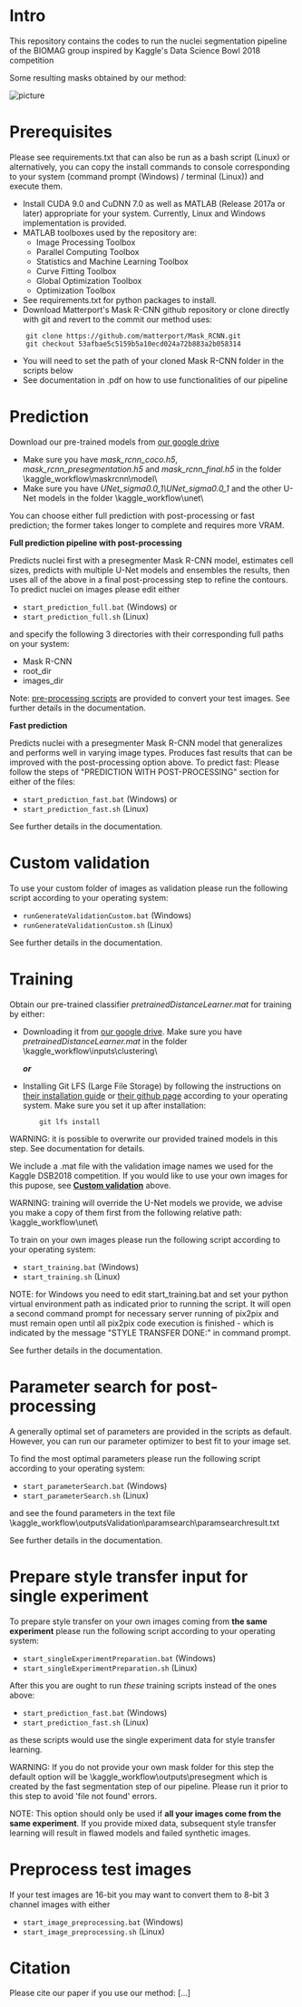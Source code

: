 # Intro

This repository contains the codes to run the nuclei segmentation pipeline of the BIOMAG group inspired by Kaggle's Data Science Bowl 2018 competition

Some resulting masks obtained by our method:

![picture](example_results.png)

# Prerequisites

Please see requirements.txt that can also be run as a bash script (Linux) or alternatively, you can copy the install commands to console corresponding to your system (command prompt (Windows) / terminal (Linux)) and execute them.

- Install CUDA 9.0 and CuDNN 7.0 as well as MATLAB (Release 2017a or later) appropriate for your system. Currently, Linux and Windows implementation is provided.
- MATLAB toolboxes used by the repository are:
	- Image Processing Toolbox
	- Parallel Computing Toolbox
	- Statistics and Machine Learning Toolbox
	- Curve Fitting Toolbox
	- Global Optimization Toolbox
	- Optimization Toolbox
- See requirements.txt for python packages to install.
- Download Matterport's Mask R-CNN github repository or clone directly with git and revert to the commit our method uses:

```
	git clone https://github.com/matterport/Mask_RCNN.git
	git checkout 53afbae5c5159b5a10ecd024a72b883a2b058314
```

- You will need to set the path of your cloned Mask R-CNN folder in the scripts below
- See documentation in .pdf on how to use functionalities of our pipeline


# Prediction

Download our pre-trained models from [our google drive](https://drive.google.com/open?id=1lVJtS41vzMkIsCa3-i14mSmLBbaKazsq)

- Make sure you have *mask_rcnn_coco.h5*, *mask_rcnn_presegmentation.h5* and *mask_rcnn_final.h5* in the folder \kaggle_workflow\maskrcnn\model\
- Make sure you have *UNet_sigma0.0_1\UNet_sigma0.0_1* and the other U-Net models in the folder \kaggle_workflow\unet\

You can choose either full prediction with post-processing or fast prediction; the former takes longer to complete and requires more VRAM.


**Full prediction pipeline with post-processing**

Predicts nuclei first with a presegmenter Mask R-CNN model, estimates cell sizes, predicts with multiple U-Net models and ensembles the results, then uses all of the above in a final post-processing step to refine the contours.
To predict nuclei on images please edit either

- `start_prediction_full.bat` (Windows) or 
- `start_prediction_full.sh` (Linux)

and specify the following 3 directories with their corresponding full paths on your system:

- Mask R-CNN
- root_dir
- images_dir

Note: [pre-processing scripts](#preprocess-test-images) are provided to convert your test images.
See further details in the documentation.

**Fast prediction**

Predicts nuclei with a presegmenter Mask R-CNN model that generalizes and performs well in varying image types. Produces fast results that can be improved with the post-processing option above.
To predict fast:
Please follow the steps of "PREDICTION WITH POST-PROCESSING" section for either of the files:

- `start_prediction_fast.bat` (Windows) or 
- `start_prediction_fast.sh` (Linux)

See further details in the documentation.


# Custom validation

To use your custom folder of images as validation please run the following script according to your operating system:

- `runGenerateValidationCustom.bat` (Windows)
- `runGenerateValidationCustom.sh` (Linux)

See further details in the documentation.


# Training

Obtain our pre-trained classifier *pretrainedDistanceLearner.mat* for training by either:
- Downloading it from [our google drive](https://drive.google.com/drive/folders/1RC4Iy3qkfU1cF6bZFx3JOXvzqsvyT3J4?usp=sharing). Make sure you have *pretrainedDistanceLearner.mat* in the folder \kaggle_workflow\inputs\clustering\

	***or***

- Installing Git LFS (Large File Storage) by following the instructions on [their installation guide](https://github.com/git-lfs/git-lfs/wiki/Installation) or [their github page](https://git-lfs.github.com/) according to your operating system. Make sure you set it up after installation:

	```
		git lfs install
	```

WARNING: it is possible to overwrite our provided trained models in this step. See documentation for details.

We include a .mat file with the validation image names we used for the Kaggle DSB2018 competition. If you would like to use your own images for this pupose, see [**Custom validation**](#custom-validation) above.

WARNING: training will override the U-Net models we provide, we advise you make a copy of them first from the following relative path:
\kaggle_workflow\unet\

To train on your own images please run the following script according to your operating system:

- `start_training.bat` (Windows)
- `start_training.sh` (Linux)

NOTE: for Windows you need to edit start_training.bat and set your python virtual environment path as indicated prior to running the script. It will open a second command prompt for necessary server running of pix2pix and must remain open until all pix2pix code execution is finished - which is indicated by the message "STYLE TRANSFER DONE:" in command prompt.

See further details in the documentation.


# Parameter search for post-processing

A generally optimal set of parameters are provided in the scripts as default. However, you can run our parameter optimizer to best fit to your image set.

To find the most optimal parameters please run the following script according to your operating system:

- `start_parameterSearch.bat` (Windows)
- `start_parameterSearch.sh` (Linux)

and see the found parameters in the text file \kaggle_workflow\outputsValidation\paramsearch\paramsearchresult.txt

See further details in the documentation.


# Prepare style transfer input for single experiment

To prepare style transfer on your own images coming from **the same experiment** please run the following script according to your operating system:

- `start_singleExperimentPreparation.bat` (Windows)
- `start_singleExperimentPreparation.sh` (Linux)

After this you are ought to run *these* training scripts instead of the ones above:

- `start_prediction_fast.bat` (Windows)
- `start_prediction_fast.sh` (Linux)

as these scripts would use the single experiment data for style transfer learning.

WARNING: If you do not provide your own mask folder for this step the default option will be \kaggle_workflow\outputs\presegment which is created by the fast segmentation step of our pipeline. Please run it prior to this step to avoid 'file not found' errors.

NOTE: This option should only be used if **all your images come from the same experiment**. If you provide mixed data, subsequent style transfer learning will result in flawed models and failed synthetic images.


# Preprocess test images

If your test images are 16-bit you may want to convert them to 8-bit 3 channel images with either

- `start_image_preprocessing.bat` (Windows)
- `start_image_preprocessing.sh` (Linux)


# Citation

Please cite our paper if you use our method:
[...]

